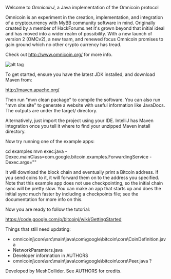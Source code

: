 Welcome to _OmnicoinJ_, a Java implementation of the Omnicoin protocol

Omnicoin is an experiment in the creation, implementation, and integration of a cryptocurrency with MyBB community software in mind. 
Originally created by a member of HackForums.net it's grown beyond that initial ideal and has moved into a wider realm of possibility. 
With a new launch of version 2 (OMCv2), a new team, and renewed focus Omnicoin promises to gain ground which no other crypto currency has tread.

Check out http://www.omnicoin.org/ for more info.

![alt tag](https://encrypted-tbn3.gstatic.com/images?q=tbn:ANd9GcT5cGH94w6MbLPaBojOdBAVmPM9pbqJm3LIn2gNd4tPKd1F8qbgmg)

To get started, ensure you have the latest JDK installed, and download Maven from:

  http://maven.apache.org/

Then run "mvn clean package" to compile the software. You can also run "mvn site:site" to generate a website with
useful information like JavaDocs. The outputs are under the target/ directory.

Alternatively, just import the project using your IDE. IntelliJ has Maven integration once you tell it where to
find your unzipped Maven install directory.

Now try running one of the example apps:

  cd examples
  mvn exec:java -Dexec.mainClass=com.google.bitcoin.examples.ForwardingService -Dexec.args="<insert a bitcoin address here>"

It will download the block chain and eventually print a Bitcoin address. If you send coins to it,
it will forward them on to the address you specified. Note that this example app does not use
checkpointing, so the initial chain sync will be pretty slow. You can make an app that starts up and
does the initial sync much faster by including a checkpoints file; see the documentation for
more info on this.

Now you are ready to follow the tutorial:

   https://code.google.com/p/bitcoinj/wiki/GettingStarted 


Things that still need updating:
* omnicoinj\core\src\main\java\com\google\bitcoin\core\CoinDefinition.java
* NetworkParamters.java
* Developer information in AUTHORS
* omnicoinj\core\src\main\java\com\google\bitcoin\core\Peer.java ?

Developed by MeshCollider. See AUTHORS for credits.